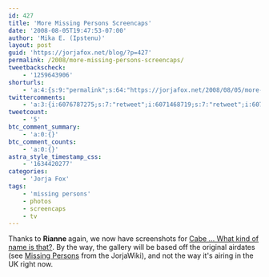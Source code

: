 ```yaml
---
id: 427
title: 'More Missing Persons Screencaps'
date: '2008-08-05T19:47:53-07:00'
author: 'Mika E. (Ipstenu)'
layout: post
guid: 'https://jorjafox.net/blog/?p=427'
permalink: /2008/more-missing-persons-screencaps/
tweetbackscheck:
    - '1259643906'
shorturls:
    - 'a:4:{s:9:"permalink";s:64:"https://jorjafox.net/2008/08/05/more-missing-persons-screencaps/";s:7:"tinyurl";s:25:"http://tinyurl.com/noe4jt";s:4:"isgd";s:18:"http://is.gd/53OYz";s:5:"bitly";s:20:"http://bit.ly/69qUPX";}'
twittercomments:
    - 'a:3:{i:6076787275;s:7:"retweet";i:6071468719;s:7:"retweet";i:6071385181;s:7:"retweet";}'
tweetcount:
    - '5'
btc_comment_summary:
    - 'a:0:{}'
btc_comment_counts:
    - 'a:0:{}'
astra_style_timestamp_css:
    - '1634420277'
categories:
    - 'Jorja Fox'
tags:
    - 'missing persons'
    - photos
    - screencaps
    - tv
---
```


Thanks to <strong> Rianne </strong> again, we now have screenshots for <a href="https://jorjafox.net/gallery/tv/missingpersons/cabe">Cabe ... What kind of name is that?</a>.  By the way, the gallery will be based off the original airdates (see <a href="https://jorjafox.net/wiki/Missing_Persons">Missing Persons</a> from the JorjaWiki), and not the way it's airing in the UK right now.